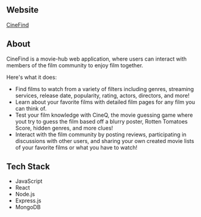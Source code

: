 
## Website

[CineFind](https://cinefind.vercel.app/)

## About

CineFind is a movie-hub web application, where users can interact with members of the film community to enjoy film together.

Here's what it does: 

- Find films to watch from a variety of filters including genres, streaming services, release date, popularity, rating, actors, directors, and more!
- Learn about your favorite films with detailed film pages for any film you can think of.
- Test your film knowledge with CineQ, the movie guessing game where yout try to guess the film based off a blurry poster, Rotten Tomatoes Score, hidden genres, and more clues!
- Interact with the film community by posting reviews, participating in discussions with other users, and sharing your own created movie lists of your favorite films or what you have to watch!

## Tech Stack

- JavaScript
- React
- Node.js
- Express.js
- MongoDB

